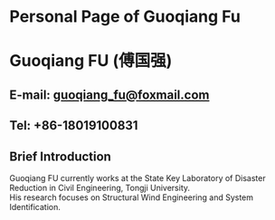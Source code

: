 # Personal Page of Guoqiang Fu  
# Guoqiang FU (傅国强)
## E-mail: guoqiang_fu@foxmail.com   
## Tel: +86-18019100831  

## Brief Introduction
Guoqiang FU currently works at the State Key Laboratory of Disaster Reduction in Civil Engineering, Tongji University.  
His research focuses on Structural Wind Engineering and System Identification.
